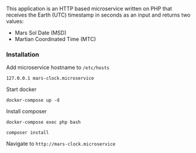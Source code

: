 This application is an HTTP based microservice written on PHP that receives
the Earth (UTC) timestamp in seconds as an input and returns two values:
* Mars Sol Date (MSD)
* Martian Coordinated Time (MTC)

### Installation
Add microservice hostname to `/etc/hosts`
```
127.0.0.1 mars-clock.microservice
```

Start docker
```
docker-compose up -d
```

Install composer

```
docker-compose exec php bash
```
```
composer install
```

Navigate to `http://mars-clock.microservice`
